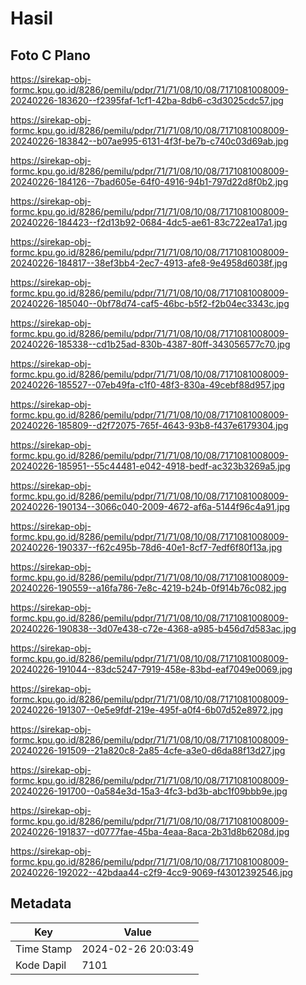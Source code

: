 # Hasil

## Foto C Plano

https://sirekap-obj-formc.kpu.go.id/8286/pemilu/pdpr/71/71/08/10/08/7171081008009-20240226-183620--f2395faf-1cf1-42ba-8db6-c3d3025cdc57.jpg

https://sirekap-obj-formc.kpu.go.id/8286/pemilu/pdpr/71/71/08/10/08/7171081008009-20240226-183842--b07ae995-6131-4f3f-be7b-c740c03d69ab.jpg

https://sirekap-obj-formc.kpu.go.id/8286/pemilu/pdpr/71/71/08/10/08/7171081008009-20240226-184126--7bad605e-64f0-4916-94b1-797d22d8f0b2.jpg

https://sirekap-obj-formc.kpu.go.id/8286/pemilu/pdpr/71/71/08/10/08/7171081008009-20240226-184423--f2d13b92-0684-4dc5-ae61-83c722ea17a1.jpg

https://sirekap-obj-formc.kpu.go.id/8286/pemilu/pdpr/71/71/08/10/08/7171081008009-20240226-184817--38ef3bb4-2ec7-4913-afe8-9e4958d6038f.jpg

https://sirekap-obj-formc.kpu.go.id/8286/pemilu/pdpr/71/71/08/10/08/7171081008009-20240226-185040--0bf78d74-caf5-46bc-b5f2-f2b04ec3343c.jpg

https://sirekap-obj-formc.kpu.go.id/8286/pemilu/pdpr/71/71/08/10/08/7171081008009-20240226-185338--cd1b25ad-830b-4387-80ff-343056577c70.jpg

https://sirekap-obj-formc.kpu.go.id/8286/pemilu/pdpr/71/71/08/10/08/7171081008009-20240226-185527--07eb49fa-c1f0-48f3-830a-49cebf88d957.jpg

https://sirekap-obj-formc.kpu.go.id/8286/pemilu/pdpr/71/71/08/10/08/7171081008009-20240226-185809--d2f72075-765f-4643-93b8-f437e6179304.jpg

https://sirekap-obj-formc.kpu.go.id/8286/pemilu/pdpr/71/71/08/10/08/7171081008009-20240226-185951--55c44481-e042-4918-bedf-ac323b3269a5.jpg

https://sirekap-obj-formc.kpu.go.id/8286/pemilu/pdpr/71/71/08/10/08/7171081008009-20240226-190134--3066c040-2009-4672-af6a-5144f96c4a91.jpg

https://sirekap-obj-formc.kpu.go.id/8286/pemilu/pdpr/71/71/08/10/08/7171081008009-20240226-190337--f62c495b-78d6-40e1-8cf7-7edf6f80f13a.jpg

https://sirekap-obj-formc.kpu.go.id/8286/pemilu/pdpr/71/71/08/10/08/7171081008009-20240226-190559--a16fa786-7e8c-4219-b24b-0f914b76c082.jpg

https://sirekap-obj-formc.kpu.go.id/8286/pemilu/pdpr/71/71/08/10/08/7171081008009-20240226-190838--3d07e438-c72e-4368-a985-b456d7d583ac.jpg

https://sirekap-obj-formc.kpu.go.id/8286/pemilu/pdpr/71/71/08/10/08/7171081008009-20240226-191044--83dc5247-7919-458e-83bd-eaf7049e0069.jpg

https://sirekap-obj-formc.kpu.go.id/8286/pemilu/pdpr/71/71/08/10/08/7171081008009-20240226-191307--0e5e9fdf-219e-495f-a0f4-6b07d52e8972.jpg

https://sirekap-obj-formc.kpu.go.id/8286/pemilu/pdpr/71/71/08/10/08/7171081008009-20240226-191509--21a820c8-2a85-4cfe-a3e0-d6da88f13d27.jpg

https://sirekap-obj-formc.kpu.go.id/8286/pemilu/pdpr/71/71/08/10/08/7171081008009-20240226-191700--0a584e3d-15a3-4fc3-bd3b-abc1f09bbb9e.jpg

https://sirekap-obj-formc.kpu.go.id/8286/pemilu/pdpr/71/71/08/10/08/7171081008009-20240226-191837--d0777fae-45ba-4eaa-8aca-2b31d8b6208d.jpg

https://sirekap-obj-formc.kpu.go.id/8286/pemilu/pdpr/71/71/08/10/08/7171081008009-20240226-192022--42bdaa44-c2f9-4cc9-9069-f43012392546.jpg


## Metadata

| Key        | Value               |
| ---------- | ------------------- |
| Time Stamp | 2024-02-26 20:03:49 |
| Kode Dapil | 7101                |



